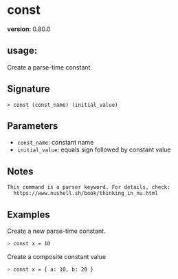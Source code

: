 # const

**version**: 0.80.0

## **usage**:

Create a parse-time constant.

## Signature

`> const (const_name) (initial_value)`

## Parameters

- `const_name`: constant name
- `initial_value`: equals sign followed by constant value

## Notes

```text
This command is a parser keyword. For details, check:
  https://www.nushell.sh/book/thinking_in_nu.html
```

## Examples

Create a new parse-time constant.

```bash
> const x = 10
```

Create a composite constant value

```bash
> const x = { a: 10, b: 20 }
```
